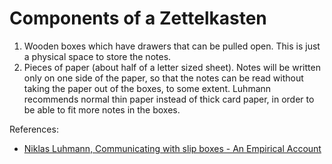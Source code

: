 # Components of a Zettelkasten

1. Wooden boxes which have drawers that can be pulled open. This is just a physical space to store the notes.
1. Pieces of paper (about half of a letter sized sheet). Notes will be written only on one side of the paper, so that the notes can be read without taking the paper out of the boxes, to some extent. Luhmann recommends normal thin paper instead of thick card paper, in order to be able to fit more notes in the boxes.

References:

* [Niklas Luhmann, Communicating with slip boxes - An Empirical Account](../20221205163326/README.md) 

